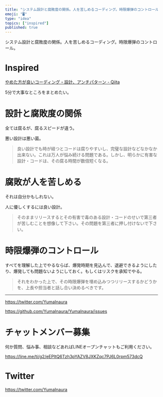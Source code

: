 ```yaml
---
title: "システム設計と腐敗度の関係。人を苦しめるコーディング。時限爆弾のコントロール。"
emoji: "🖥"
type: "idea"
topics: ["inspired"]
published: true
---
```


システム設計と腐敗度の関係。人を苦しめるコーディング。時限爆弾のコントロール。

# Inspired 

[やめた方が良いコーディング・設計、アンチパターン - Qiita](https://qiita.com/peutes/items/ad046baa2428b522a133)

5分で大事なところをまとめたい。

# 設計と腐敗度の関係

全ては腐るが、腐るスピードが違う。

悪い設計は悪い菌。

>良い設計でも時が経つとコードは腐りやすいし、完璧な設計などなかなか出来ない。これは万人が悩み続ける問題である。しかし、明らかに有害な設計・コードは、その腐る時間が数倍短くなる。

# 腐敗が人を苦しめる

それは自分かもしれない。

人に優しくするには良い設計。

>そのままリリースするとその有害で毒のある設計・コードのせいで第三者が苦しむことを想像して下さい。その問題を第三者に押し付けないで下さい。

# 時限爆弾のコントロール

すべてを理解した上でやるならば、爆発時期を見込んで、退避できるようにしたり、爆発しても問題ないようにしておく。もしくはリスクを承知でやる。

>それをわかった上で、その時限爆弾を埋め込みつつリリースするかどうかを、上長や担当者と話し合い決めるべきです。


---

https://twitter.com/YumaInaura

https://github.com/YumaInaura/YumaInaura/issues








<!-- Update From Qiita API -->

# チャットメンバー募集


何か質問、悩み事、相談などあればLINEオープンチャットもご利用ください。

https://line.me/ti/g2/eEPltQ6Tzh3pYAZV8JXKZqc7PJ6L0rpm573dcQ





# Twitter


https://twitter.com/YumaInaura


<!-- Update From Qiita API -->


